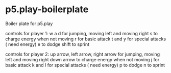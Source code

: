 # p5.play-boilerplate
Boiler plate for p5.play

controls for player 1:
w a d for jumping, moving left and moving right
s to charge energy when not moving
r for basic attack
t and y for special attacks ( need energy)
e to dodge
shift to sprint

controls for player 2:
up arrow, left arrow, right arrow for jumping, moving left and moving right
down arrow to charge energy when not moving
j for basic attack
k and l for special attacks ( need energy)
p to dodge
n to sprint
